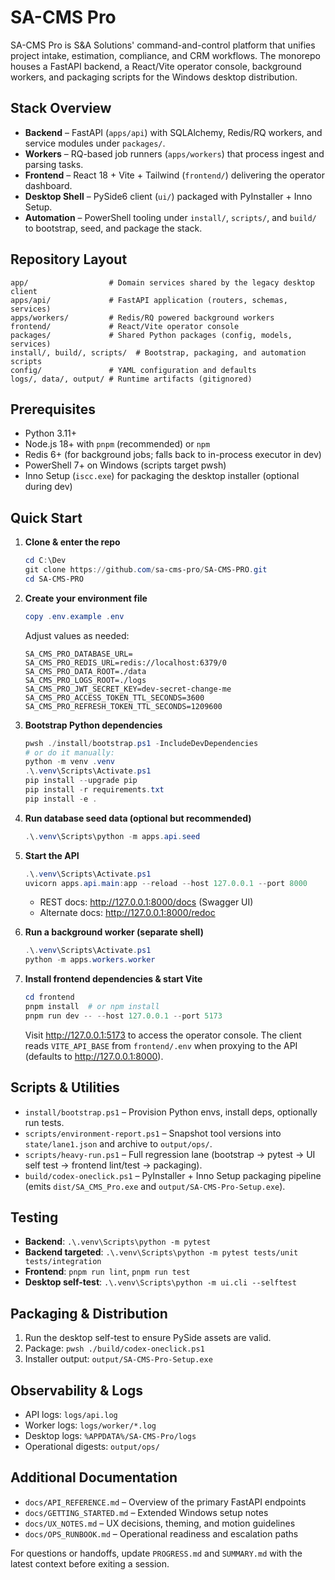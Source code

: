 # SA-CMS Pro

SA-CMS Pro is S&A Solutions' command-and-control platform that unifies project intake, estimation, compliance, and CRM workflows. The monorepo houses a FastAPI backend, a React/Vite operator console, background workers, and packaging scripts for the Windows desktop distribution.

## Stack Overview
- **Backend** – FastAPI (`apps/api`) with SQLAlchemy, Redis/RQ workers, and service modules under `packages/`.
- **Workers** – RQ-based job runners (`apps/workers`) that process ingest and parsing tasks.
- **Frontend** – React 18 + Vite + Tailwind (`frontend/`) delivering the operator dashboard.
- **Desktop Shell** – PySide6 client (`ui/`) packaged with PyInstaller + Inno Setup.
- **Automation** – PowerShell tooling under `install/`, `scripts/`, and `build/` to bootstrap, seed, and package the stack.

## Repository Layout
```
app/                  # Domain services shared by the legacy desktop client
apps/api/             # FastAPI application (routers, schemas, services)
apps/workers/         # Redis/RQ powered background workers
frontend/             # React/Vite operator console
packages/             # Shared Python packages (config, models, services)
install/, build/, scripts/  # Bootstrap, packaging, and automation scripts
config/               # YAML configuration and defaults
logs/, data/, output/ # Runtime artifacts (gitignored)
```

## Prerequisites
- Python 3.11+
- Node.js 18+ with `pnpm` (recommended) or `npm`
- Redis 6+ (for background jobs; falls back to in-process executor in dev)
- PowerShell 7+ on Windows (scripts target pwsh)
- Inno Setup (`iscc.exe`) for packaging the desktop installer (optional during dev)

## Quick Start
1. **Clone & enter the repo**
   ```powershell
   cd C:\Dev
   git clone https://github.com/sa-cms-pro/SA-CMS-PRO.git
   cd SA-CMS-PRO
   ```

2. **Create your environment file**
   ```powershell
   copy .env.example .env
   ```
   Adjust values as needed:
   ```env
   SA_CMS_PRO_DATABASE_URL=
   SA_CMS_PRO_REDIS_URL=redis://localhost:6379/0
   SA_CMS_PRO_DATA_ROOT=./data
   SA_CMS_PRO_LOGS_ROOT=./logs
   SA_CMS_PRO_JWT_SECRET_KEY=dev-secret-change-me
   SA_CMS_PRO_ACCESS_TOKEN_TTL_SECONDS=3600
   SA_CMS_PRO_REFRESH_TOKEN_TTL_SECONDS=1209600
   ```

3. **Bootstrap Python dependencies**
   ```powershell
   pwsh ./install/bootstrap.ps1 -IncludeDevDependencies
   # or do it manually:
   python -m venv .venv
   .\.venv\Scripts\Activate.ps1
   pip install --upgrade pip
   pip install -r requirements.txt
   pip install -e .
   ```

4. **Run database seed data (optional but recommended)**
   ```powershell
   .\.venv\Scripts\python -m apps.api.seed
   ```

5. **Start the API**
   ```powershell
   .\.venv\Scripts\Activate.ps1
   uvicorn apps.api.main:app --reload --host 127.0.0.1 --port 8000
   ```
   - REST docs: http://127.0.0.1:8000/docs (Swagger UI)
   - Alternate docs: http://127.0.0.1:8000/redoc

6. **Run a background worker (separate shell)**
   ```powershell
   .\.venv\Scripts\Activate.ps1
   python -m apps.workers.worker
   ```

7. **Install frontend dependencies & start Vite**
   ```powershell
   cd frontend
   pnpm install  # or npm install
   pnpm run dev -- --host 127.0.0.1 --port 5173
   ```
   Visit http://127.0.0.1:5173 to access the operator console. The client reads `VITE_API_BASE` from `frontend/.env` when proxying to the API (defaults to http://127.0.0.1:8000).

## Scripts & Utilities
- `install/bootstrap.ps1` – Provision Python envs, install deps, optionally run tests.
- `scripts/environment-report.ps1` – Snapshot tool versions into `state/lane1.json` and archive to `output/ops/`.
- `scripts/heavy-run.ps1` – Full regression lane (bootstrap → pytest → UI self test → frontend lint/test → packaging).
- `build/codex-oneclick.ps1` – PyInstaller + Inno Setup packaging pipeline (emits `dist/SA_CMS_Pro.exe` and `output/SA-CMS-Pro-Setup.exe`).

## Testing
- **Backend**: `.\.venv\Scripts\python -m pytest`
- **Backend targeted**: `.\.venv\Scripts\python -m pytest tests/unit tests/integration`
- **Frontend**: `pnpm run lint`, `pnpm run test`
- **Desktop self-test**: `.\.venv\Scripts\python -m ui.cli --selftest`

## Packaging & Distribution
1. Run the desktop self-test to ensure PySide assets are valid.
2. Package: `pwsh ./build/codex-oneclick.ps1`
3. Installer output: `output/SA-CMS-Pro-Setup.exe`

## Observability & Logs
- API logs: `logs/api.log`
- Worker logs: `logs/worker/*.log`
- Desktop logs: `%APPDATA%/SA-CMS-Pro/logs`
- Operational digests: `output/ops/`

## Additional Documentation
- `docs/API_REFERENCE.md` – Overview of the primary FastAPI endpoints
- `docs/GETTING_STARTED.md` – Extended Windows setup notes
- `docs/UX_NOTES.md` – UX decisions, theming, and motion guidelines
- `docs/OPS_RUNBOOK.md` – Operational readiness and escalation paths

For questions or handoffs, update `PROGRESS.md` and `SUMMARY.md` with the latest context before exiting a session.

